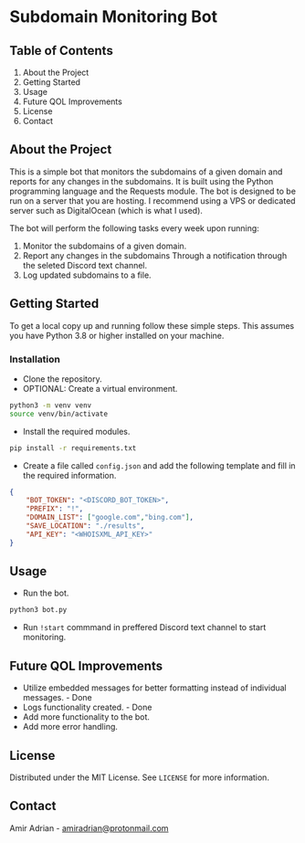 # Subdomain Monitoring Bot

## Table of Contents

1. About the Project
2. Getting Started
3. Usage
4. Future QOL Improvements
5. License
6. Contact

## About the Project

This is a simple bot that monitors the subdomains of a given domain and reports for any changes in the subdomains. It is built using the Python programming language and the Requests module. The bot is designed to be run on a server that you are hosting. I recommend using a VPS or dedicated server such as DigitalOcean (which is what I used).

The bot will perform the following tasks every week upon running:

1. Monitor the subdomains of a given domain.
2. Report any changes in the subdomains Through a notification through the seleted Discord text channel.
3. Log updated subdomains to a file.

## Getting Started

To get a local copy up and running follow these simple steps. This assumes you have Python 3.8 or higher installed on your machine.

### Installation

- Clone the repository.
- OPTIONAL: Create a virtual environment.

```bash
python3 -m venv venv
source venv/bin/activate
```

- Install the required modules.

```bash
pip install -r requirements.txt
```

- Create a file called `config.json` and add the following template and fill in the required information.

```json
{
    "BOT_TOKEN": "<DISCORD_BOT_TOKEN>", 
    "PREFIX": "!",
    "DOMAIN_LIST": ["google.com","bing.com"],
    "SAVE_LOCATION": "./results",
    "API_KEY": "<WHOISXML_API_KEY>"
}
```

## Usage

- Run the bot.

```bash
python3 bot.py
```

- Run `!start` commmand in preffered Discord text channel to start monitoring.

## Future QOL Improvements

- Utilize embedded messages for better formatting instead of individual messages. - Done
- Logs functionality created. - Done
- Add more functionality to the bot.
- Add more error handling.

## License

Distributed under the MIT License. See `LICENSE` for more information.

## Contact

Amir Adrian - amiradrian@protonmail.com
